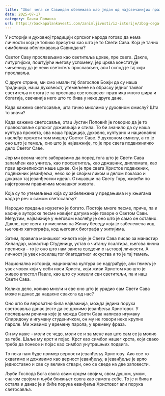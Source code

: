 ```yaml
---
title: "Због чега се Савиндан обележава као један од најсвечанијих празника"
date: 2025-07-17
category: Бачка Паланка
url: https://backapalankavesti.com/zanimljivosti/iz-istorije/zbog-cega-se-savindan-obelezava-kao-jedan-od-najsvecanijih-praznika/
---
```


У историји и духовној традицији српског народа готово да нема личности која је толико присутна као што је то Свети Сава. Која је тачно симболика обележавања Савиндана?

Светог Саву прослављамо као светитеља цркве, пре свега. Дакле, литургијски, поштујући његову успомену, јер црква констатује чињеницу да је неки светитељ прослављен, али Господ је тај који прославља.

С друге стране, ми смо имали тај благослов Божји да су наша традиција, наша духовност, утемељене на обрасцу једног таквог светитеља и стога је та прослава светосавског празника много шира и богатија, свечанија него што то бива у неке друге дане.

Када кажемо светосавље, шта тачно мислимо у духовном смислу? Шта то значи?

Када кажемо светосавље, отац Јустин Поповић је говорио да је то православље српског доживљаја и стила. То би значило да су наша култура прожета, сва наша традиција, духовно, културно и национално наслеђе прожети том мишљу Светог Саве. У духовном смислу, а то је оно што је темељ, оно што је најважније, то је пре свега подвижничко дело Светог Саве.

Јер ми веома често заборавимо да поред тога што је Свети Сава запамћен као учитељ, као просветитељ, као државник, дипломата, као први архиепископ наше цркве. Он је пре свега Христов подвижник, подвижник јеванђеља, неко ко је својим ликом и делом показао и доказао тај јеванђеоски идеал. Отишавши на Свету Гору, живећи по најстрожим правилима монашког живота.

Која су то утемељења која су забележена у предањима и у књигама када је реч о самом светосављу?

Народно предање изузетно је богато. Постоје многе песме, приче, па и касније ауторске песме новијег датума које говоре о Светом Сави. Међутим, најважније у његовом наслеђу је оно што је само он оставио. Дакле, пре свега ту мислимо на Жичку беседу која је забележена код његових хагиографа, код његових биографа у житијима.

Затим, правила монашког живота које је Свети Сава писао за манастир Хиландар, манастир Студеницу, устав о читању псалтира, његова лична преписка – то је оно што нам заиста сведочи о његовој личности. А личност је увек носилац тог благодатног искуства и то је тај темељ.

Национална историја, национална култура се надграђује, али темељ је увек човек који у себи носи Христа, који живи Христом као што је живео апостол Павле, као што су живели сви светитељи, па и наш Свети Сава.

Колико дело, колико мисли и све оно што је урадио сам Свети Сава може и данас да надахне свакога од нас?

Оно што би вероватно била најважнија, можда једина порука светосавља данас јесте да се држимо јеванђеља Христовог. У последњим речима које је можда Свети Сава написао игуману Спиридону и игуману студеничком, он му не говори неке крупне пароле. Ми живимо у времену парола, у времену фраза.

Он му каже – моли се чедо, моли се и за мене као што сам се ја молио за тебе. Шаље му крст и појас. Крст као симбол нашег крста, који свако треба да понесе и појас као симбол унутрашњих подвига.

То нека нам буде пример верности јеванђељу Христову. Ако све то схватимо и доживимо као верност јеванђељу, а јеванђеље је врло једноставно и све су велике ствари, оно се сведе на две заповести.

Љуби Господа Бога свога свим срцем својим, свом душом, умом, снагом својом и љуби ближњег свога као самога себе. То је и била и остала и данас је и биће порука еванђеља Христовог али порука светосавља.
